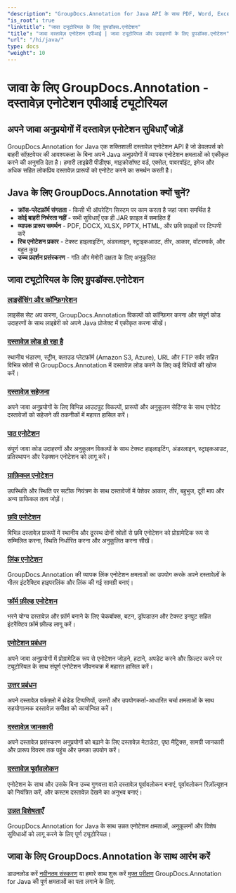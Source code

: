 ```yaml
---
"description": "GroupDocs.Annotation for Java API के साथ PDF, Word, Excel और PowerPoint दस्तावेज़ों में एनोटेशन जोड़ना सीखें। चरण-दर-चरण एकीकरण ट्यूटोरियल और कोड उदाहरण।"
"is_root": true
"linktitle": "जावा ट्यूटोरियल के लिए ग्रुपडॉक्स.एनोटेशन"
"title": "जावा दस्तावेज़ एनोटेशन एपीआई | जावा ट्यूटोरियल और उदाहरणों के लिए ग्रुपडॉक्स.एनोटेशन"
"url": "/hi/java/"
type: docs
"weight": 10
---
```


# जावा के लिए GroupDocs.Annotation - दस्तावेज़ एनोटेशन एपीआई ट्यूटोरियल

## अपने जावा अनुप्रयोगों में दस्तावेज़ एनोटेशन सुविधाएँ जोड़ें

GroupDocs.Annotation for Java एक शक्तिशाली दस्तावेज़ एनोटेशन API है जो डेवलपर्स को बाहरी सॉफ़्टवेयर की आवश्यकता के बिना अपने Java अनुप्रयोगों में व्यापक एनोटेशन क्षमताओं को एकीकृत करने की अनुमति देता है। हमारी लाइब्रेरी पीडीएफ, माइक्रोसॉफ्ट वर्ड, एक्सेल, पावरपॉइंट, इमेज और अधिक सहित लोकप्रिय दस्तावेज़ प्रारूपों को एनोटेट करने का समर्थन करती है।

## Java के लिए GroupDocs.Annotation क्यों चुनें?

- **क्रॉस-प्लेटफ़ॉर्म संगतता** - किसी भी ऑपरेटिंग सिस्टम पर काम करता है जहां जावा समर्थित है
- **कोई बाहरी निर्भरता नहीं** - सभी सुविधाएँ एक ही JAR फ़ाइल में समाहित हैं
- **व्यापक प्रारूप समर्थन** - PDF, DOCX, XLSX, PPTX, HTML, और छवि फ़ाइलों पर टिप्पणी करें
- **रिच एनोटेशन प्रकार** - टेक्स्ट हाइलाइटिंग, अंडरलाइन, स्ट्राइकआउट, तीर, आकार, वॉटरमार्क, और बहुत कुछ
- **उच्च प्रदर्शन प्रसंस्करण** - गति और मेमोरी दक्षता के लिए अनुकूलित

## जावा ट्यूटोरियल के लिए ग्रुपडॉक्स.एनोटेशन

### [लाइसेंसिंग और कॉन्फ़िगरेशन](./licensing-and-configuration)
लाइसेंस सेट अप करना, GroupDocs.Annotation विकल्पों को कॉन्फ़िगर करना और संपूर्ण कोड उदाहरणों के साथ लाइब्रेरी को अपने Java प्रोजेक्ट में एकीकृत करना सीखें।

### [दस्तावेज़ लोड हो रहा है](./document-loading)
स्थानीय भंडारण, स्ट्रीम, क्लाउड प्लेटफ़ॉर्म (Amazon S3, Azure), URL और FTP सर्वर सहित विभिन्न स्रोतों से GroupDocs.Annotation में दस्तावेज़ लोड करने के लिए कई विधियों की खोज करें।

### [दस्तावेज़ सहेजना](./document-saving)
अपने जावा अनुप्रयोगों के लिए विभिन्न आउटपुट विकल्पों, प्रारूपों और अनुकूलन सेटिंग्स के साथ एनोटेट दस्तावेजों को सहेजने की तकनीकों में महारत हासिल करें।

### [पाठ एनोटेशन](./text-annotations)
संपूर्ण जावा कोड उदाहरणों और अनुकूलन विकल्पों के साथ टेक्स्ट हाइलाइटिंग, अंडरलाइन, स्ट्राइकआउट, प्रतिस्थापन और रेडक्शन एनोटेशन को लागू करें।

### [ग्राफ़िकल एनोटेशन](./graphical-annotations)
उपस्थिति और स्थिति पर सटीक नियंत्रण के साथ दस्तावेजों में पेशेवर आकार, तीर, बहुभुज, दूरी माप और अन्य ग्राफिकल तत्व जोड़ें।

### [छवि एनोटेशन](./image-annotations)
विभिन्न दस्तावेज़ प्रारूपों में स्थानीय और दूरस्थ दोनों स्रोतों से छवि एनोटेशन को प्रोग्रामेटिक रूप से सम्मिलित करना, स्थिति निर्धारित करना और अनुकूलित करना सीखें।

### [लिंक एनोटेशन](./link-annotations)
GroupDocs.Annotation की व्यापक लिंक एनोटेशन क्षमताओं का उपयोग करके अपने दस्तावेज़ों के भीतर इंटरैक्टिव हाइपरलिंक और लिंक की गई सामग्री बनाएं।

### [फॉर्म फ़ील्ड एनोटेशन](./form-field-annotations)
भरने योग्य दस्तावेज़ और फ़ॉर्म बनाने के लिए चेकबॉक्स, बटन, ड्रॉपडाउन और टेक्स्ट इनपुट सहित इंटरैक्टिव फ़ॉर्म फ़ील्ड लागू करें।

### [एनोटेशन प्रबंधन](./annotation-management)
अपने जावा अनुप्रयोगों में प्रोग्रामेटिक रूप से एनोटेशन जोड़ने, हटाने, अपडेट करने और फ़िल्टर करने पर ट्यूटोरियल के साथ संपूर्ण एनोटेशन जीवनचक्र में महारत हासिल करें।

### [उत्तर प्रबंधन](./reply-management)
अपने दस्तावेज़ वर्कफ़्लो में थ्रेडेड टिप्पणियों, उत्तरों और उपयोगकर्ता-आधारित चर्चा क्षमताओं के साथ सहयोगात्मक दस्तावेज़ समीक्षा को कार्यान्वित करें।

### [दस्तावेज़ जानकारी](./document-information)
अपने दस्तावेज़ प्रसंस्करण अनुप्रयोगों को बढ़ाने के लिए दस्तावेज़ मेटाडेटा, पृष्ठ मैट्रिक्स, सामग्री जानकारी और प्रारूप विवरण तक पहुंच और उनका उपयोग करें।

### [दस्तावेज़ पूर्वावलोकन](./document-preview)
एनोटेशन के साथ और उसके बिना उच्च गुणवत्ता वाले दस्तावेज़ पूर्वावलोकन बनाएं, पूर्वावलोकन रिज़ॉल्यूशन को नियंत्रित करें, और कस्टम दस्तावेज़ देखने का अनुभव बनाएं।

### [उन्नत विशेषताएँ](./advanced-features)
GroupDocs.Annotation for Java के साथ उन्नत एनोटेशन क्षमताओं, अनुकूलनों और विशेष सुविधाओं को लागू करने के लिए पूर्ण ट्यूटोरियल।

## जावा के लिए GroupDocs.Annotation के साथ आरंभ करें

डाउनलोड करें [नवीनतम संस्करण](https://releases.groupdocs.com/annotation/java/) या हमारे साथ शुरू करें [मुफ्त परीक्षण](https://releases.groupdocs.com/annotation/java/) GroupDocs.Annotation for Java की पूर्ण क्षमताओं का पता लगाने के लिए.
